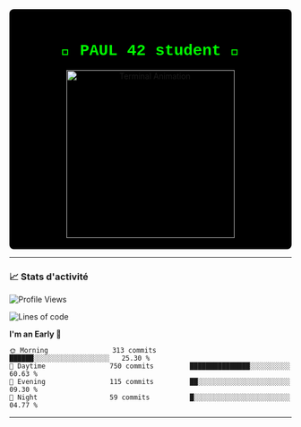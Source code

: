 <div align="center" style="background-color: black; padding: 20px; border-radius: 8px;">
  <h1 style="color: #00ff00; font-family: 'Courier New', monospace;">👾 PAUL 42 student 👾</h1>
  <img src="https://user-images.githubusercontent.com/76850574/123372234-123bd280-d5f9-11eb-9e79-f26ac16bdf4d.gif" width="300" alt="Terminal Animation"/>
</div>

---

### 📈 Stats d'activité

<!--START_SECTION:waka-->
![Profile Views](http://img.shields.io/badge/Profile%20Views-82-blue)

![Lines of code](https://img.shields.io/badge/From%20Hello%20World%20I%27ve%20Written-761.9%20thousand%20lines%20of%20code-blue)

**I'm an Early 🐤** 

```text
🌞 Morning                313 commits         ██████░░░░░░░░░░░░░░░░░░░   25.30 % 
🌆 Daytime                750 commits         ███████████████░░░░░░░░░░   60.63 % 
🌃 Evening                115 commits         ██░░░░░░░░░░░░░░░░░░░░░░░   09.30 % 
🌙 Night                  59 commits          █░░░░░░░░░░░░░░░░░░░░░░░░   04.77 % 
```



<!--END_SECTION:waka-->

---
<!--START_SECTION:README-->

<!--END_SECTION:README-->

